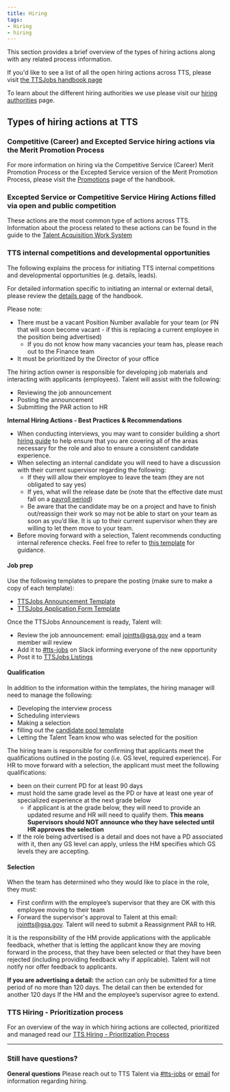```yaml
---
title: Hiring
tags:
- Hiring
- hiring
---
```


This section provides a brief overview of the types of hiring actions along with any related process information.

If you'd like to see a list of all the open hiring actions across TTS, please visit [the TTSJobs handbook page]({{site.baseurl}}/ttsjobs)

To learn about the different hiring authorities we use please visit our [hiring authorities]({{site.baseurl}}/hiring-authorities/) page.

## Types of hiring actions at TTS

### Competitive (Career) and Excepted Service hiring actions via the Merit Promotion Process

For more information on hiring via the Competitive Service (Career) Merit Promotion Process or the Excepted Service version of the Merit Promotion Process, please visit the [Promotions]({{site.baseurl}}/promotions/) page of the handbook.

### Excepted Service or Competitive Service Hiring Actions filled via open and public competition
These actions are the most common type of actions across TTS. Information about the process related to these actions can be found in the guide to the [Talent Acquisition Work System](https://docs.google.com/document/d/1LBEpOnJWiSk-4bQ23lGkPPGzAMPWko8Zr2PtFJ9t29w/edit)

### TTS internal competitions and developmental opportunities

The following explains the process for initiating TTS internal competitions and developmental opportunities (e.g. details, leads).

For detailed information specific to initiating an internal or external detail, please review the [details page]({{site.baseurl}}/assignee-detail) of the handbook.

Please note:

- There must be a vacant Position Number available for your team (or PN that will soon become vacant - if this is replacing a current employee in the position being advertised)
  - If you do not know how many vacancies your team has, please reach out to the Finance team
- It must be prioritized by the Director of your office

The hiring action owner is responsible for developing job materials and interacting with applicants (employees).
Talent will assist with the following:

- Reviewing the job announcement
- Posting the announcement
- Submitting the PAR action to HR

**Internal Hiring Actions - Best Practices & Recommendations**

- When conducting interviews, you may want to consider building a short [hiring guide](https://docs.google.com/document/d/1JNEMDfUjIpgK5mOl619XVVsxrXn7l9Vzcv-wKOnuwh4/edit) to help ensure that you are covering all of the areas necessary for the role and also to ensure a consistent candidate experience.
- When selecting an internal candidate you will need to have a discussion with their current supervisor regarding the following:
    - If they will allow their employee to leave the team (they are not obligated to say yes)
    - If yes, what will the release date be (note that the effective date must fall on a [payroll period](https://www.gsa.gov/buying-selling/purchasing-programs/shared-services/payroll-shared-services/payroll-calendars))
    - Be aware that the candidate may be on a project and have to finish out/reassign their work so may not be able to start on your team as soon as you’d like.  It is up to their current supervisor when they are willing to let them move to your team.
- Before moving forward with a selection, Talent recommends conducting internal reference checks. Feel free to refer to [this template](https://docs.google.com/document/d/1QL6711NSv3nsIlN_3Rc7DFk8Apubyy8ugQHAAEWRWgc/edit) for guidance.


#### Job prep

Use the following templates to prepare the posting (make sure to make a copy of each template):

  - [TTSJobs Announcement Template](https://docs.google.com/document/d/1YIliZcF8dhqs4GzBAKYj5niqdgcN4tggTTDl3zeIOO8/edit?usp=sharing)
  - [TTSJobs Application Form Template](https://docs.google.com/forms/d/1kpsTvpfCBox7ksQtX9VjQQdjkflPGCdKIZK-a9nUDPU/edit)

Once the TTSJobs Announcement is ready, Talent will:

- Review the job announcement: email [jointts@gsa.gov](mailto:jointts@gsa.gov) and a team member will review
- Add it to [#tts-jobs](https://gsa-tts.slack.com/messages/tts-jobs/) on Slack informing everyone of the new opportunity
- Post it to [TTSJobs Listings]({{site.baseurl}}/ttsjobs/#announcements)

#### Qualification

In addition to the information within the templates, the hiring manager will need to manage the following:

- Developing the interview process
- Scheduling interviews
- Making a selection
- filling out the [candidate pool template](https://docs.google.com/spreadsheets/d/1EN3iLUmmDQ4iX5k-AsDsUPUd_igrEy3BEtlIs5KM59w/edit?usp=sharing)
- Letting the Talent Team know who was selected for the position

The hiring team is responsible for confirming that applicants meet the qualifications outlined in the posting (i.e. GS level, required experience). For HR to move forward with a selection, the applicant must meet the following qualifications:

- been on their current PD for at least 90 days
- must hold the same grade level as the PD or have at least one year of specialized experience at the next grade below
  - if applicant is at the grade below, they will need to provide an updated resume and HR will need to qualify them. **This means Supervisors should NOT announce who they have selected until HR approves the selection**
- If the role being advertised is a detail and does not have a PD associated with it, then any GS level can apply, unless the HM specifies which GS levels they are accepting.

#### Selection

When the team has determined who they would like to place in the role, they must:

- First confirm with the employee’s supervisor that they are OK with this employee moving to their team
- Forward the supervisor's approval to Talent at this email: [jointts@gsa.gov](mailto:jointts@gsa.gov). Talent will need to submit a Reassignment PAR to HR.

It is the responsibility of the HM provide applications with the applicable feedback, whether that is letting the applicant know they are moving forward in the process, that they have been selected or that they have been rejected (including providing feedback why if applicable). Talent will not notify nor offer feedback to applicants.

**If you are advertising a detail:** the action can only be submitted for a time period of no more than 120 days. The detail can then be extended for another 120 days If the HM and the employee’s supervisor agree to extend.


### TTS Hiring - Prioritization process

For an overview of the way in which hiring actions are collected, prioritized and managed read our [TTS Hiring - Prioritization Process](https://docs.google.com/document/d/1V-7IyFIlLifgRg89TNKTS5oisOF-QdAZsWYCy7ot7AA/edit?usp=sharing)

--------------------------------------------------------------------------------

### Still have questions?

**General questions** Please reach out to TTS Talent via [#tts-jobs](https://gsa-tts.slack.com/messages/tts-jobs/) or [email](mailto:jointts@gsa.gov) for information regarding hiring.
